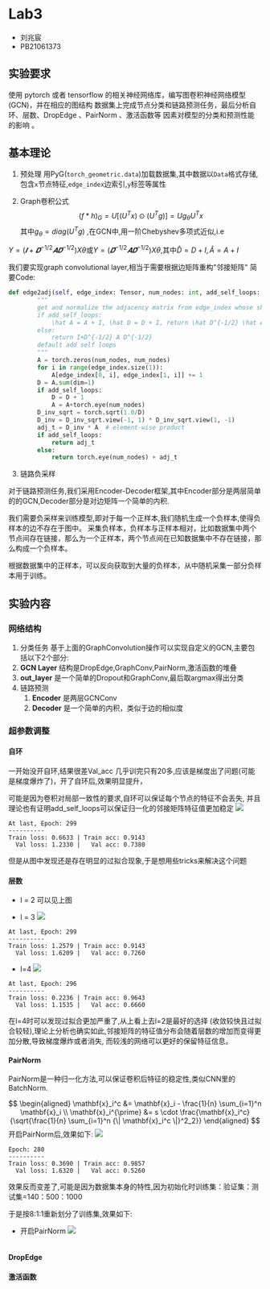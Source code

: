 # Lab3
- 刘兆宸
- PB21061373

## 实验要求
使用 pytorch 或者 tensorflow 的相关神经网络库，编写图卷积神经网络模型 (GCN)，并在相应的图结构
数据集上完成节点分类和链路预测任务，最后分析自环、层数、DropEdge 、PairNorm 、激活函数等
因素对模型的分类和预测性能的影响 。

## 基本理论
1. 预处理
   用PyG(`torch_geometric.data`)加载数据集,其中数据以`Data`格式存储,包含`x`节点特征,`edge_index`边索引,`y`标签等属性

2. Graph卷积公式
$$ 
(f*h)_G = U[(U^Tx) \odot (U^Tg)] = Ug_{\theta}U^Tx 
$$
其中$g_{\theta}=diag(U^Tg)$ ,在GCN中,用一阶Chebyshev多项式近似,i.e

$Y = (𝑰+𝑫^{−1/2} 𝑨𝑫^{−1/2})X\theta$或$Y= (\hat 𝑫^{−1/2} \hat{𝑨}\hat{𝑫}^{−1/2})X\theta$,其中$\hat{D} = D+I,\hat{A}=A+I$

我们要实现graph convolutional layer,相当于需要根据边矩阵重构"邻接矩阵"
简要Code:
```python
def edge2adj(self, edge_index: Tensor, num_nodes: int, add_self_loops: bool = True) -> Tensor:
        """
        get and normalize the adjacency matrix from edge_index whose shape is (2, num_edges)
        if add_self_loops:
            \hat A = A + I, \hat D = D + I, return \hat D^{-1/2} \hat A \hat D^{-1/2}
        else: 
            return I+D^{-1/2} A D^{-1/2}
        default add self loops
        """
        A = torch.zeros(num_nodes, num_nodes)
        for i in range(edge_index.size(1)):
            A[edge_index[0, i], edge_index[1, i]] += 1
        D = A.sum(dim=1)
        if add_self_loops:
            D = D + 1
            A = A+torch.eye(num_nodes)
        D_inv_sqrt = torch.sqrt(1.0/D)
        D_inv = D_inv_sqrt.view(-1, 1) * D_inv_sqrt.view(1, -1)
        adj_t = D_inv * A  # element-wise product
        if add_self_loops:
            return adj_t
        else:
            return torch.eye(num_nodes) + adj_t
```

3. 链路负采样

对于链路预测任务,我们采用Encoder-Decoder框架,其中Encoder部分是两层简单的的GCN,Decoder部分是对边矩阵一个简单的内积.

我们需要负采样来训练模型,即对于每一个正样本,我们随机生成一个负样本,使得负样本的边不存在于图中。
采集负样本，负样本与正样本相对，比如数据集中两个节点间存在链接，那么为一个正样本，两个节点间在已知数据集中不存在链接，那么构成一个负样本。

根据数据集中的正样本，可以反向获取到大量的负样本，从中随机采集一部分负样本用于训练。


## 实验内容
### 网络结构
1. 分类任务
基于上面的GraphConvolution操作可以实现自定义的GCN,主要包括以下2个部分:
  1. **GCN Layer** 结构是DropEdge,GraphConv,PairNorm,激活函数的堆叠
  2. **out_layer** 是一个简单的Dropout和GraphConv,最后取argmax得出分类
2. 链路预测
   1. **Encoder** 是两层GCNConv
   2. **Decoder** 是一个简单的内积，类似于边的相似度

### 超参数调整
#### 自环
   一开始没开自环,结果很差Val_acc 几乎训完只有20多,应该是梯度出了问题(可能是梯度爆炸了)，开了自环后,效果明显提升，

   可能是因为卷积对局部一致性的要求,自环可以保证每个节点的特征不会丢失,
   并且理论也有证明add_self_loops可以保证归一化的邻接矩阵特征值更加稳定
![](./img/1.png)

```shell
At last, Epoch: 299
----------
Train loss: 0.6633 | Train acc: 0.9143
  Val loss: 1.2330 |   Val acc: 0.7380
```
但是从图中发现还是存在明显的过拟合现象,于是想用些tricks来解决这个问题

#### 层数
- l = 2 可以见上图 

- l = 3 
![](./img/l-3.png)
```shell
At last, Epoch: 299
----------
Train loss: 1.2579 | Train acc: 0.9143
  Val loss: 1.6209 |   Val acc: 0.7260
```

- l=4
![](./img/l-4.png)
```shell
At last, Epoch: 296
----------
Train loss: 0.2236 | Train acc: 0.9643
  Val loss: 1.1535 |   Val acc: 0.6660
```
  在l=4时可以发现过拟合更加严重了,从上看上去l=2是最好的选择
  (收敛较快且过拟合较轻),理论上分析也确实如此,邻接矩阵的特征值分布会随着层数的增加而变得更加分散,导致梯度爆炸或者消失,
  而较浅的网络可以更好的保留特征信息。

#### PairNorm 
   PairNorm是一种归一化方法,可以保证卷积后特征的稳定性,类似CNN里的BatchNorm.

$$
\begin{aligned}
\mathbf{x}_i^c &= \mathbf{x}_i - \frac{1}{n}
        \sum_{i=1}^n \mathbf{x}_i \\
\mathbf{x}_i^{\prime} &= s \cdot
        \frac{\mathbf{x}_i^c}{\sqrt{\frac{1}{n} \sum_{i=1}^n
        {\| \mathbf{x}_i^c \|}^2_2}}
\end{aligned}
$$
开启PairNorm后,效果如下:
![](./img/pair_norm.png)
```shell
Epoch: 280
----------
Train loss: 0.3690 | Train acc: 0.9857
  Val loss: 1.6320 |   Val acc: 0.5260
```
效果反而变差了,可能是因为数据集本身的特性,因为初始化时训练集：验证集：测试集=140：500：1000

于是按8:1:1重新划分了训练集,效果如下:
- 开启PairNorm
  ![](./img/pair_norm.png)
  ```shell

#### DropEdge 



#### 激活函数

 